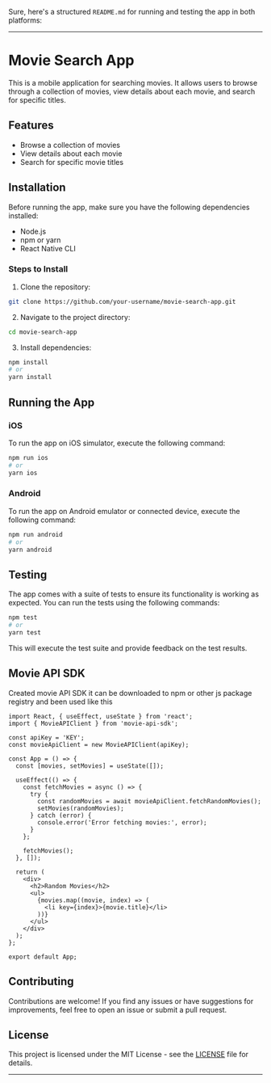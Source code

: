 Sure, here's a structured `README.md` for running and testing the app in both platforms:

---

# Movie Search App

This is a mobile application for searching movies. It allows users to browse through a collection of movies, view details about each movie, and search for specific titles.

## Features

- Browse a collection of movies
- View details about each movie
- Search for specific movie titles

## Installation

Before running the app, make sure you have the following dependencies installed:

- Node.js
- npm or yarn
- React Native CLI

### Steps to Install

1. Clone the repository:

```bash
git clone https://github.com/your-username/movie-search-app.git
```

2. Navigate to the project directory:

```bash
cd movie-search-app
```

3. Install dependencies:

```bash
npm install
# or
yarn install
```

## Running the App

### iOS

To run the app on iOS simulator, execute the following command:

```bash
npm run ios
# or
yarn ios
```

### Android

To run the app on Android emulator or connected device, execute the following command:

```bash
npm run android
# or
yarn android
```

## Testing

The app comes with a suite of tests to ensure its functionality is working as expected. You can run the tests using the following commands:

```bash
npm test
# or
yarn test
```

This will execute the test suite and provide feedback on the test results.

## Movie API SDK

Created movie API SDK it can be downloaded to npm or other js package registry and been used like this 

```
import React, { useEffect, useState } from 'react';
import { MovieAPIClient } from 'movie-api-sdk';

const apiKey = 'KEY';
const movieApiClient = new MovieAPIClient(apiKey);

const App = () => {
  const [movies, setMovies] = useState([]);

  useEffect(() => {
    const fetchMovies = async () => {
      try {
        const randomMovies = await movieApiClient.fetchRandomMovies();
        setMovies(randomMovies);
      } catch (error) {
        console.error('Error fetching movies:', error);
      }
    };

    fetchMovies();
  }, []);

  return (
    <div>
      <h2>Random Movies</h2>
      <ul>
        {movies.map((movie, index) => (
          <li key={index}>{movie.title}</li>
        ))}
      </ul>
    </div>
  );
};

export default App;

```

## Contributing

Contributions are welcome! If you find any issues or have suggestions for improvements, feel free to open an issue or submit a pull request.

## License

This project is licensed under the MIT License - see the [LICENSE](LICENSE) file for details.

---
